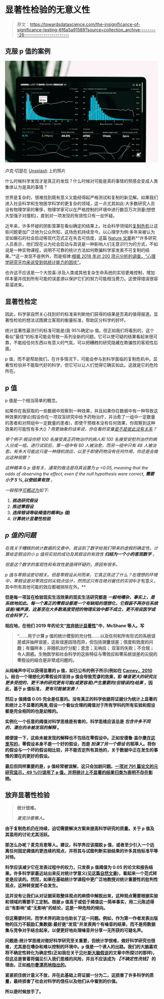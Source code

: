 # 显著性检验的无意义性

> 原文：<https://towardsdatascience.com/the-insignificance-of-significance-testing-6f6a5a91589?source=collection_archive---------26----------------------->

## 克服 p 值的案例

![](img/891d3dca71355d1b98d712bc1d615c1b.png)

卢克·切瑟在 [Unsplash](https://unsplash.com?utm_source=medium&utm_medium=referral) 上的照片

什么时候科学发现才是真正的发现？什么时候对可能是真的事情的预感会变成人类集体认为是真的事情？

世界是复杂的，很难找到既有意义又能经得起严格测试和复制的新见解。如果我们进入社会科学和生物医学科学的更复杂的领域，这一点尤其如此:大多数研究人员没有物理学家的奢侈，物理学家可以在严格控制的环境中进行数百万次测量(想想大型强子对撞机)，直到对一项发现的有效性只有一丝怀疑。

近年来，许多怀疑的阴影笼罩在看似确定的结果上。社会科学领域的[复制危机](https://en.wikipedia.org/wiki/Replication_crisis)让这些问题更加广泛地为公众所知，这场危机持续至今。以心理学为例:多年来被认为坚如磐石的社会启动等现代范式正在失去可信度，这篇 [Nature 文章](https://www.nature.com/articles/d41586-019-03755-2)称*“许多研究人员表示，他们现在认为社会启动与其说是一种影响人们无意识行为的方式，不如说是一种实物课程，说明不可靠的统计方法如何欺骗科学家发表不可复制的结果。”*这一发现不是例外，而是规律:[根据 2018 年对 200 项元分析的调查，“心理学研究平均来说受到低统计能力的困扰”](https://www.semanticscholar.org/paper/What-Meta-Analyses-Reveal-About-the-Replicability-Stanley-Carter/eb675485c851aba114219799c53d4729d64cd0e7)。

也许这不应该是一个大惊喜:涉及人类或其他复杂生命系统的实验更难控制，增加样本量并找到所有可能的误差源以保护它们的努力可能相当费力。这使得错误很容易溜进来。

## 显著性检定

因此，科学家自然关心找到好的标准来判断他们获得的结果是否真的值得报道。显著性检验的想法试图建立客观的衡量标准，帮助区分科学的好坏。

统计显著性最流行的标准可能是(我 95%确定)p 值。但正如我们将看到的，这个看似“最佳”的标准可能会导致一系列全新的问题。它可以使可疑的结果看起来很可靠，不能给任何东西以有意义的气氛，可以把糟糕的研究隐藏在欺骗性的客观性后面。

p 值，而不是帮助我们，在许多情况下，可能会参与到科学面临的复制危机中。显著性检验并不能取代好的科学，但它可以让人们觉得它确实如此。这就是它的危险所在。

## p 值

p 值是一个相当简单的概念。

如果你在我获取的一些数据中观察到一种效果，并且如果你在数据中有一种导致这种效果的理论(假设你在一项双盲研究中给予药物治疗，并治愈了一组中一定数量的患者和对照组中一定数量的患者)，即使干预根本没有任何效果，你观察到这种效果的可能性有多大(*)？用更抽象的话来说，你在看的变量[是不是彼此没有关系](https://www.simplypsychology.org/p-value.html)？*

*举个例子:假设你把 100 名接受真正药物治疗的病人和 100 名接受安慰剂治疗的病人分成一组。进行试验后，第一组中有 60 人被治愈，而另一组中只有 48 人被治愈。有多大可能这只是一种随机效应，以至于即使药物没有任何作用，你还是会做出这种观察？*

*这种概率与 p 值有关，通常的做法是将其设置为 p <0.05, meaning that the odds of observing the effect, even if the null hypothesis were correct, ***需要小于 5 %,以使结果有效*** 。*

*一般程序[可概述为](https://web.csulb.edu/~msaintg/ppa696/696stsig.htm)如下:*

1.  ***挑选研究假设***
2.  ***陈述零假设***
3.  ***选择错误等级阈值的概率(p 值)***
4.  ***计算统计显著性检验***

## *p 值的问题*

*在我关于糟糕的统计数据的文章中，我谈到了数字给我们带来的虚假的确定性。计算给定假设的小 p 值将实验的成功及其假设的有效性 ***归结为一个小的客观数字*** 。*

*但是这个数字的客观性和有效性是值得怀疑的，原因有很多。*

*p 值与零假设密切相关。但是零假设从何而来，它真正陈述了什么？在理想的环境中，零假设是对零效应的尖锐点估计，然而这只有在绝对最优的实验*中才有意义，其中所有其他可能的效应都被排除在外。**

**但是每一项旨在检验现实生活效果的现实生活研究都是 ***一般地嘈杂，事实上，是系统地如此。每一个真正的零假设都是一个有缺陷的理想化，它假装不再存在系统误差/噪声源，这甚至在大多数高度受控的物理实验中都不成立，更不用说医学或社会科学了。*****

**相应地，在他们 2019 年的论文“[放弃统计显著性](https://www.tandfonline.com/doi/full/10.1080/00031305.2018.1527253)”中，McShane 等人。写**

> **“……用于计算 p 值的统计模型的充分性……以及任何和所有形式的系统误差或非抽样误差，这些误差因场而异，但包括测量误差；信度和效度的问题；有偏样本；非随机治疗分配；思念；无响应；
> 双盲的失败；不合规；令人困惑。生物医学和社会科学的这些特征与零效应和零系统误差的尖锐的零假设的结合是非常成问题的。**

**从纯噪声中可以获得显著的 p 值，如已公布的例子所示(例如在 [Carney，2010](https://www.ncbi.nlm.nih.gov/pubmed/20855902) )。结合一个理想化的零假设并坚持 p 值会导致荒谬的效果，即 ***噪音更大的研究比更多受控的、更干净的研究更有可能(或更容易)产生重要的(但错误的)结果*** ，因此，基于 p 值标准， ***更有可能被发表！*****

**然后 p 值阈值 0.05 完全是任意的。没有真正的科学依据将证据分为统计上显著的和统计上不显著的两类,假设一个看似合理的阈值对于所有学科的所有实验和假设都是完全相同的也是幼稚的。**

**实例化一个任意的阈值对科学思维是有害的，科学思维应该总是 ***包含许多不同的、潜在的未被发现的解释*** 。**

**顺便提一下，这些未被发现的解释也不包括在零假设中。正如安德鲁·盖尔曼[在这里写的](https://stat.columbia.edu/~gelman/research/published/asa_pvalues.pdf)，零假设本身不是一个好的假设，而是 ***扮演了另一个假设*** 的稻草人。将你的假设与一个坏的假设相比较，并不能否定所有其他的，关于数据中正在发生的事情的潜在的更好的假设。**

**最后但同样重要的是，p 值经常被误解，这只会加剧问题。[一项对 791 篇论文的元研究显示，49 %(!)误用了 p 值，并将统计上不显著的结果归类为表明不存在影响](https://www.nature.com/articles/d41586-019-00857-9)。**

## **放弃显著性检验**

> **统计很难。**
> 
> *****麦克沙恩等人。*****

**由于复制危机仍在持续，迫切需要解决方案来提高科学研究的质量。关于 p 值及其滥用的讨论尤其活跃。**

**那怎么办呢？麦克肖恩等人。建议，科学界应该摆脱 p 值，或者至少引入一个远离任何固定阈值的更连续的观点，并将其与试图判断实验结果的许多其他标准平等对待。**

**科学应该减少它在发表过程中的权力，只发表 p 值阈值为 0.05 的论文和报告结果。许多科学家最近站出来反对统计学意义(见这篇[自然文章](https://www.nature.com/articles/d41586-019-00857-9))，看起来一个范式转变是应该的。然而，如果在基础统计学课程中更广泛地教授对统计重要性的批判性观点，这种转变就不会发生。**

**这并没有让我们从对证据采取整体观点的麻烦中解脱出来，这种观点需要根据实验和领域的需要手工定制。根据 p 值高于或低于阈值这一简单事实，用二元陈述得出“有影响”或“无影响”的结论，这是一种危险的倾向。**

**但这需要时间，而学术界的政治也助长了这一问题。例如，作为第一作者发表出版物的压力不鼓励汇集数据:最好是“发现”并发表两个有噪音的结果，而不是将数据集与竞争对手结合起来，以便更好地处理噪音并分享一无所获的可疑名声。**

**问题是:统计学思维对做好科学研究至关重要，但统计学很难，做好科学研究也很难，尤其是在嘈杂和难以控制的环境中。p 值是一个诱人的出路。我们的大脑喜欢将不确定性转化为确定性(正如我在关于[贝叶斯大脑假说](/the-bayesian-brain-hypothesis-35b98847d331#362f)的文章中所探讨的那样)，但这总是冒着将偏见引入我们思维的风险，并且不应该成为 ***【不确定性洗钱】*** 的理由，正如[格尔曼漂亮地指出的](https://stat.columbia.edu/~gelman/research/published/asa_pvalues.pdf)。**

**紧紧抓住统计意义不放，并在此基础上将证据一分为二，这损害了许多科学的质量，最终损害了社会对科学的信任以及他们从中看到的价值。**

**所以是时候放手了。**